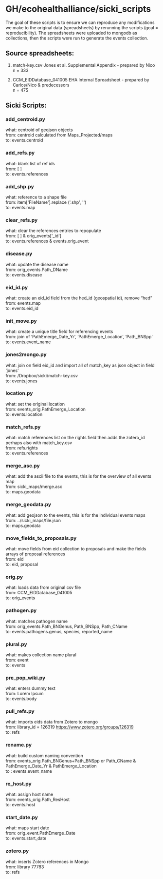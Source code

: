 # GH/ecohealthalliance/sicki_scripts

The goal of these scripts is to ensure we can reproduce any modifications we make to the original data (spreadsheets) by rerunning the scripts (goal = reproducibility). The spreadsheets were uploaded to mongodb as collections, then the scripts were run to generate the events collection.

## Source spreadsheets:

1. match-key.csv 
 Jones et al. Supplemental Appendix - prepared by Nico  
 n = 333  

2. CCM_EIDDatabase_041005 
 EHA Internal Spreadsheet - prepared by Carlos/Nico & predecessors  
 n = 475  

## Sicki Scripts:

### add_centroid.py
what: centroid of geojson objects  
from: centroid calculated from Maps_Projected/maps  
to: events.centroid  

### add_refs.py
what: blank list of ref ids  
from: [ ]  
to: events.references  
  
### add_shp.py  
what: reference to a shape file  
from: item['FileName'].replace ('.shp', '')  
to: events.map  
  
### clear_refs.py  
what: clear the references entries to repopulate  
from: [ ] &  orig_events['_id']  
to: events.references & events.orig_event  
  
### disease.py  
what: update the disease name  
from:  orig_events.Path_DName  
to: events.disease  
  
### eid_id.py  
what: create an eid_id field from the hed_id (geospatial id), remove “hed”  
from: events.map  
to: events.eid_id  
  
### init_move.py  
what: create a unique title field for referencing events  
from: join of ‘PathEmerge_Date_Yr’, ‘PathEmerge_Location’, ‘Path_BNSpp'  
to: events.event_name  
  
### jones2mongo.py  
what: join on field eid_id and import all of match_key as json object in field ‘jones’  
from: /Dropbox/sicki/match-key.csv  
to: events.jones  
  
### location.py  
what: set the original location  
from: events_orig.PathEmerge_Location  
to: events.location  
  
### match_refs.py   
what: match references list on the rights field then adds the zotero_id  
 perhaps also with match_key.csv  
from: refs.rights  
to: events.references  
  
### merge_asc.py  
what: add the ascii file to the events, this is for the overview of all events map  
from: sicki_maps/merge.asc  
to: maps.geodata  
  
### merge_geodata.py   
what: add geojson to the events, this is for the individual events maps  
from: ../sicki_maps/file.json  
to: maps.geodata  

### move_fields_to_proposals.py  
what: move fields from eid collection to proposals and make the fields arrays of proposal references  
from: eid  
to: eid, proposal  
  
### orig.py  
what: loads data from original csv file  
from: CCM_EIDDatabase_041005  
to: orig_events  
  
### pathogen.py  
what: matches pathogen name   
from: orig_events.Path_BNGenus, Path_BNSpp, Path_CName  
to: events.pathogens.genus, species, reported_name  
  
### plural.py  
what: makes collection name plural  
from: event  
to: events  
  
### pre_pop_wiki.py  
what: enters dummy text  
from: Lorem Ipsum  
to: events.body  
  
### pull_refs.py  
what: imports eids data from Zotero to mongo  
from: library_id = 126319 https://www.zotero.org/groups/126319  
to: refs  
  
### rename.py  
what: build custom naming convention  
from: events_orig.Path_BNGenus+Path_BNSpp or Path_CName & PathEmerge_Date_Yr & PathEmerge_Location  
to : events.event_name  
  
### re_host.py  
what: assign host name  
from: events_orig.Path_ResHost  
to: events.host  
  
### start_date.py  
what: maps start date  
from: orig_event.PathEmerge_Date  
to: events.start_date  
  
### zotero.py  
what: inserts Zotero references in Mongo  
from: library 77783  
to: refs  
